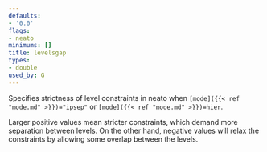 ```yaml
---
defaults:
- '0.0'
flags:
- neato
minimums: []
title: levelsgap
types:
- double
used_by: G
---
```

Specifies strictness of level constraints in neato when
<code>[mode]({{< ref "mode.md" >}})="ipsep"</code> or <code>[mode]({{< ref "mode.md" >}})=hier</code>.

Larger positive values mean stricter constraints, which demand more
separation between levels. On the other hand, negative values will relax the
constraints by allowing some overlap between the levels.
